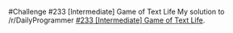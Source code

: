 #Challenge #233 [Intermediate] Game of Text Life
My solution to /r/DailyProgrammer [#233 [Intermediate] Game of Text Life](https://www.reddit.com/r/dailyprogrammer/comments/3m2vvk/20150923_challenge_233_intermediate_game_of_text/).
